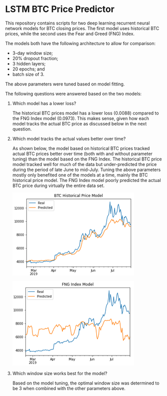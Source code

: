 # LSTM BTC Price Predictor
This repository contains scripts for two deep learning recurrent neural network models for BTC closing prices. The first model uses historical BTC prices, while the second uses the Fear and Greed (FNG) Index.

The models both have the following architecture to allow for comparison:

- 3-day window size;
- 20% dropout fraction;
- 3 hidden layers;
- 20 epochs; and
- batch size of 3.

The above parameters were tuned based on model fitting.

The following questions were answered based on the two models:
1. Which model has a lower loss?

    The historical BTC prices model has a lower loss (0.0088) compared to the FNG Index model (0.0973). This makes sense, given how each model tracks the actual BTC price as discussed below in the next question.

2. Which model tracks the actual values better over time?

    As shown below, the model based on historical BTC prices tracked actual BTC prices better over time (both with and without parameter tuning) than the model based on the FNG Index. The historical BTC price model tracked well for much of the data but under-predicted the price during the period of late June to mid-July. Tuning the above parameters mostly only benefited one of the models at a time, mainly the BTC historical price model. The FNG Index model poorly predicted the actual BTC price during virtually the entire data set.

    ![BTC Historical Price Model](Model_Plots/BTC_historical_price_model_plot.png)

    ![FNG Index Model](Model_Plots/FNG_index_model_plot.png)    

3. Which window size works best for the model?

    Based on the model tuning, the optimal window size was determined to be 3 when combined with the other parameters above.

